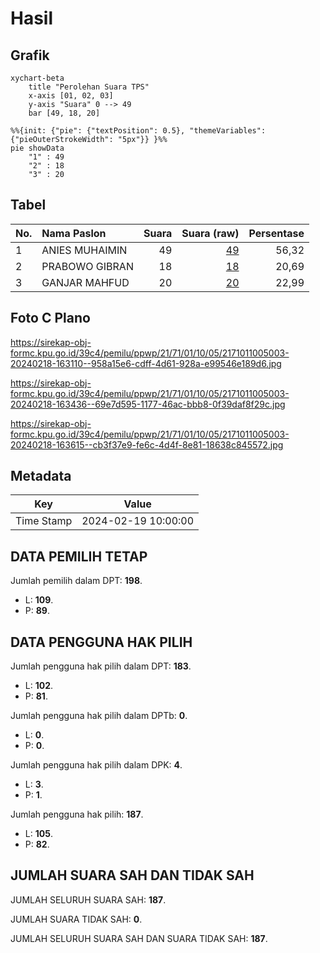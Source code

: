 # Hasil

## Grafik

```mermaid
xychart-beta
    title "Perolehan Suara TPS"
    x-axis [01, 02, 03]
    y-axis "Suara" 0 --> 49
    bar [49, 18, 20]
```

```mermaid
%%{init: {"pie": {"textPosition": 0.5}, "themeVariables": {"pieOuterStrokeWidth": "5px"}} }%%
pie showData
    "1" : 49
    "2" : 18
    "3" : 20
```

## Tabel

| No. | Nama Paslon    | Suara | Suara (raw) | Persentase |
|:--- |:-------------- | -----:| -----------:| ----------:|
| 1   | ANIES MUHAIMIN | 49    | [49][p-1]   | 56,32      |
| 2   | PRABOWO GIBRAN | 18    | [18][p-2]   | 20,69      |
| 3   | GANJAR MAHFUD  | 20    | [20][p-3]   | 22,99      |


[p-1]: https://github.com/gigit-pemilu/pemilu-2024-21-kepulauan-riau/blob/main/pilpres/hitung-suara/sub/21-kepulauan-riau/sub/71-kota-batam/sub/01-belakang-padang/sub/1005-pecong/sub/003-tps/sub/paslon-1.txt
[p-2]: https://github.com/gigit-pemilu/pemilu-2024-21-kepulauan-riau/blob/main/pilpres/hitung-suara/sub/21-kepulauan-riau/sub/71-kota-batam/sub/01-belakang-padang/sub/1005-pecong/sub/003-tps/sub/paslon-2.txt
[p-3]: https://github.com/gigit-pemilu/pemilu-2024-21-kepulauan-riau/blob/main/pilpres/hitung-suara/sub/21-kepulauan-riau/sub/71-kota-batam/sub/01-belakang-padang/sub/1005-pecong/sub/003-tps/sub/paslon-3.txt

## Foto C Plano

https://sirekap-obj-formc.kpu.go.id/39c4/pemilu/ppwp/21/71/01/10/05/2171011005003-20240218-163110--958a15e6-cdff-4d61-928a-e99546e189d6.jpg

https://sirekap-obj-formc.kpu.go.id/39c4/pemilu/ppwp/21/71/01/10/05/2171011005003-20240218-163436--69e7d595-1177-46ac-bbb8-0f39daf8f29c.jpg

https://sirekap-obj-formc.kpu.go.id/39c4/pemilu/ppwp/21/71/01/10/05/2171011005003-20240218-163615--cb3f37e9-fe6c-4d4f-8e81-18638c845572.jpg


## Metadata

| Key        | Value               |
| ---------- | ------------------- |
| Time Stamp | 2024-02-19 10:00:00 |


## DATA PEMILIH TETAP

Jumlah pemilih dalam DPT: **198**.
 * L: **109**.
 * P: **89**.

## DATA PENGGUNA HAK PILIH

Jumlah pengguna hak pilih dalam DPT: **183**.
 * L: **102**.
 * P: **81**.

Jumlah pengguna hak pilih dalam DPTb: **0**.
 * L: **0**.
 * P: **0**.

Jumlah pengguna hak pilih dalam DPK: **4**.
 * L: **3**.
 * P: **1**.

Jumlah pengguna hak pilih: **187**.
 * L: **105**.
 * P: **82**.

## JUMLAH SUARA SAH DAN TIDAK SAH

JUMLAH SELURUH SUARA SAH: **187**.

JUMLAH SUARA TIDAK SAH: **0**.

JUMLAH SELURUH SUARA SAH DAN SUARA TIDAK SAH: **187**.


